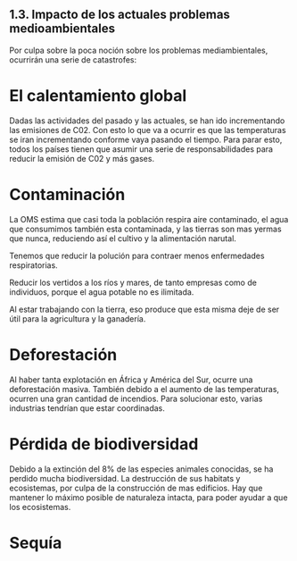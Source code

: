 ## 1.3. Impacto de los actuales problemas medioambientales

  Por culpa sobre la poca noción sobre los problemas mediambientales, ocurrirán una serie de catastrofes:

# El calentamiento global

  Dadas las actividades del pasado y las actuales, se han ido incrementando las emisiones de C02. Con esto lo que va a ocurrir es que las temperaturas se iran incrementando conforme vaya pasando el tiempo. Para parar esto, todos los países tienen que asumir una serie de responsabilidades para reducir la emisión de C02 y más gases.

# Contaminación

  La OMS estima que casi toda la población respira aire contaminado, el agua que consumimos también esta contaminada, y las tierras son mas yermas que nunca, reduciendo así el cultivo y la alimentación narutal.

Tenemos que reducir la polución para contraer menos enfermedades respiratorias.

Reducir los vertidos a los ríos y mares, de tanto empresas como de individuos, porque el agua potable no es ilimitada.

Al estar trabajando con la tierra, eso produce que esta misma deje de ser útil para la agricultura y la ganadería.

# Deforestación

  Al haber tanta explotación en África y América del Sur, ocurre una deforestación masiva. También debido a el aumento de las temperaturas, ocurren una gran cantidad de incendios. Para solucionar esto, varias industrias tendrían que estar coordinadas.

# Pérdida de biodiversidad

  Debido a la extinción del 8% de las especies animales conocidas, se ha perdido mucha biodiversidad. La destrucción de sus habitats y ecosistemas, por culpa de la construcción de mas edificios. Hay que mantener lo máximo posible de naturaleza intacta, para poder ayudar a que los ecosistemas.

# Sequía

 
